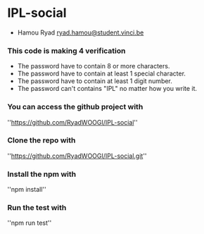 # IPL-social

- Hamou Ryad ryad.hamou@student.vinci.be

 ### This code is making 4 verification
 - The password have to contain 8 or more characters.
 - The password have to contain at least 1 special character.
 - The password have to contain at least 1 digit number.
 - The password can't contains "IPL" no matter how you write it.

### You can access the github project with 
''https://github.com/RyadWOOGI/IPL-social''

### Clone the repo with
''https://github.com/RyadWOOGI/IPL-social.git''

### Install the npm with
''npm install''

### Run the test with 
''npm run test''
